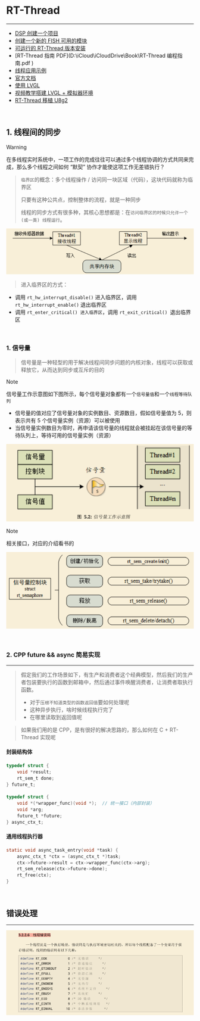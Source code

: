 # RT-Thread

---

- [DSP 创建一个项目](https://www.rt-thread.org/document/site/#/rt-thread-version/rt-thread-standard/tutorial/make-bsp/stm32-bsp/STM32%E7%B3%BB%E5%88%97BSP%E5%88%B6%E4%BD%9C%E6%95%99%E7%A8%8B?id=_1-bsp-%e6%a1%86%e6%9e%b6%e4%bb%8b%e7%bb%8d)
- [创建一个新的 FISH 可用的模块](https://www.rt-thread.org/document/site/#/rt-thread-version/rt-thread-standard/application-note/setup/standard-project/an0017-standard-project?id=%e6%a0%87%e5%87%86%e5%b7%a5%e7%a8%8b%e7%ae%a1%e7%90%86)
- [可运行的 RT-Thread 版本安装](https://github.com/RT-Thread/rt-thread/archive/refs/tags/v5.1.0.zip)
- [RT-Thread 指南 PDF](D:\iCloud\iCloudDrive\Book\RT-Thread 编程指南.pdf )
- [线程应用示例](https://www.rt-thread.org/document/site/#/rt-thread-version/rt-thread-standard/programming-manual/thread/thread?id=%e7%ba%bf%e7%a8%8b%e5%ba%94%e7%94%a8%e7%a4%ba%e4%be%8b)
- [官方文档](https://www.rt-thread.org/document/site/#/)
- [使用 LVGL](https://club.rt-thread.org/ask/article/3328bb2d6d54ea34.html)
- [视频教学搭建 LVGL + 模拟器环境](https://www.bilibili.com/video/BV1CV4y1m7nQ?vd_source=b47817c1aa0db593f452034d53d4273a&spm_id_from=333.788.videopod.sections)
- [RT-Thread 移植 U8g2](https://github.com/wuhanstudio/rt-u8g2)

<br>

## 1. 线程间的同步

> [!warning]
>
> 在多线程实时系统中，一项工作的完成往往可以通过多个线程协调的方式共同来完成，那么多个线程之间如何 “默契” 协作才能使这项工作无差错执行？

> `临界区`的概念：多个线程操作 / 访问同一块区域（代码），这块代码就称为临界区
>
> 只要有这种公共点，控制整体的流程，就是一种同步
>
> 线程的同步方式有很多种，其核心思想都是：在`访问临界区的时候只允许一个 (或一类) 线程运行`。

![image-20250722015617188](https://raw.githubusercontent.com/MTsocute/New_Image/main/img/image-20250722015617188.png)

> 进入临界区的方式：

- 调用 `rt_hw_interrupt_disable()` 进入临界区，调用 `rt_hw_interrupt_enable()` 退出临界区
- 调用 `rt_enter_critical() 进入临界区`，调用 `rt_exit_critical() `退出临界区

<br>

### 1. 信号量

> 信号量是一种轻型的用于解决线程间同步问题的内核对象，线程可以获取或释放它，从而达到同步或互斥的目的

> [!note]
>
> 信号量工作示意图如下图所示，每个信号量对象都有一个`信号量值`和一个`线程等待队列`
>
> - 信号量的值对应了信号量对象的实例数目、资源数目，假如信号量值为 5，则表示共有 5 个信号量实例（资源）可以被使用
> - 当信号量实例数目为零时，再申请该信号量的线程就会被挂起在该信号量的等待队列上，等待可用的信号量实例（资源）

![image-20250722105218395](https://raw.githubusercontent.com/MTsocute/New_Image/main/img/image-20250722105218395.png)

> [!note]
>
> 相关接口，对应的介绍看书的

![image-20250722110100923](https://raw.githubusercontent.com/MTsocute/New_Image/main/img/image-20250722110100923.png)

<br>

### 2. CPP future && async 简易实现

---

> 假定我们的工作场景如下，有生产和消费者这个经典模型，然后我们的生产者包装要执行的函数到邮箱中，然后通过事件唤醒消费者，让消费者取执行函数。
>
> - 对于`压根不知道类型的函数返回值`要如何处理呢
> - 这种异步执行，啥时候线程执行完了
> - 在哪里读取到返回值呢

> 如果我们用的是 CPP，是有很好的解决思路的，那么如何在 C + RT-Thread 实现呢

#### 封装结构体

```c
typedef struct {
    void *result;
    rt_sem_t done;
} future_t;

typedef struct {
    void *(*wrapper_func)(void *);  // 统一接口（内部封装）
    void *arg;
    future_t *future;
} async_ctx_t;
```

#### 通用线程执行器

```c
static void async_task_entry(void *task) {
    async_ctx_t *ctx = (async_ctx_t *)task;
    ctx->future->result = ctx->wrapper_func(ctx->arg);
    rt_sem_release(ctx->future->done);
    rt_free(ctx);
}
```

<br>

## 错误处理

---

![image-20250722144825640](https://raw.githubusercontent.com/MTsocute/New_Image/main/img/image-20250722144825640.png)

